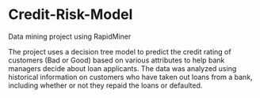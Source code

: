 # Credit-Risk-Model
Data mining project using RapidMiner

The project uses a decision tree model to predict the credit rating of customers (Bad or Good) based on various attributes to help bank managers decide about loan applicants. The data was analyzed using historical information on customers who have taken out loans from a bank, including whether or not they repaid the loans or defaulted. 
